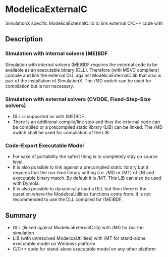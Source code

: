 # ModelicaExternalC
SimulationX specific ModelicaExternalC.lib to link external C/C++ code with

## Description
### Simulation with internal solvers (ME)BDF
Simulation with internal solvers (ME)BDF requires the external code to be available as an executable binary (DLL). Therefore (with MSVC compilers) compile and link the external DLL against ModelicaExternalC.lib that also is part of the installation of SimulationX. The /MD switch can be used for compilation but is not necessary.

### Simulation with external solvers (CVODE, Fixed-Step-Size solvers)
* DLL is supported as with (ME)BDF.
* There is an additional compile/link step and thus the external code can be compiled or a precompiled static library (LIB) can be linked. The /MD switch shall be used for compilation of the LIB.

### Code-Export Executable Model
* For sake of portability the safest thing is to completely stay on source level.
* It is also possible to link against a precompiled static library but it requires that the run-time library setting (i.e. /MD or /MT) of LIB and executable binary match. By default it is /MT. This LIB can also be used with Dymola.
* It is also possible to dynamically load a DLL but then there is the question where the ModelicaUtilities functions come from. It is not recommended to use the DLL compiled for (ME)BDF.

## Summary
* DLL (linked against ModelicaExternalC.lib) with /MD for built-in simulation
* LIB (with unresolved ModelicaUtilities) with /MT for stand-alone executable model on Windows platform
* C/C++ code for stand-alone executable model on any other platform
